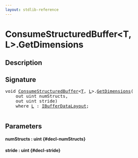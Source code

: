 ```yaml
---
layout: stdlib-reference
---
```


# ConsumeStructuredBuffer\<T, L\>\.GetDimensions

## Description





## Signature 

<pre>
void <a href="/stdlib-reference/types/ConsumeStructuredBuffer/index" class="code_type">ConsumeStructuredBuffer</a>&lt;<a href="/stdlib-reference/types/ConsumeStructuredBuffer/index#typeparam-T" class="code_type">T</a>, <a href="/stdlib-reference/types/ConsumeStructuredBuffer/index#typeparam-L" class="code_type">L</a>&gt;.<a href="/stdlib-reference/types/ConsumeStructuredBuffer/GetDimensions">GetDimensions</a>(
    out uint <span class='code_param'>numStructs</span>,
    out uint <span class='code_param'>stride</span>)
    <span class='code_keyword'>where</span> <a href="/stdlib-reference/types/ConsumeStructuredBuffer/index#typeparam-L" class="code_type">L</a> : <a href="/stdlib-reference/interfaces/IBufferDataLayout/index">IBufferDataLayout</a>;

</pre>

## Parameters

#### numStructs  : uint {#decl-numStructs}
#### stride  : uint {#decl-stride}

